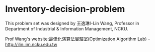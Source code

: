 # Inventory-decision-problem



This problem set was designed by 王逸琳I-Lin Wang, Professor in Department of Industrial &amp; Information Management, NCKU. 

Prof Wang's website:最佳化演算法實驗室(Optimization Algorithm Lab) - http://ilin.iim.ncku.edu.tw
